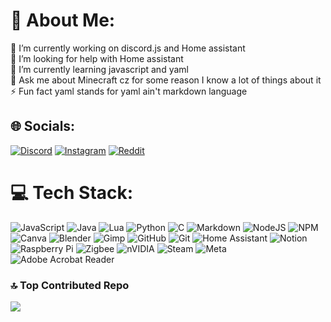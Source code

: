 # 💫 About Me:
🔭 I’m currently working on discord.js and Home assistant<br>🤝 I’m looking for help with Home assistant<br>🌱 I’m currently learning javascript and yaml<br>💬 Ask me about Minecraft cz for some reason I know a lot of things about it<br>⚡ Fun fact yaml stands for yaml ain't markdown language


## 🌐 Socials:
[![Discord](https://img.shields.io/badge/Discord-%237289DA.svg?logo=discord&logoColor=white)](https://discord.gg/@fisupala_) [![Instagram](https://img.shields.io/badge/Instagram-%23E4405F.svg?logo=Instagram&logoColor=white)](https://instagram.com/fisupala) [![Reddit](https://img.shields.io/badge/Reddit-%23FF4500.svg?logo=Reddit&logoColor=white)](https://reddit.com/user/fisupala) 

# 💻 Tech Stack:
![JavaScript](https://img.shields.io/badge/javascript-%23323330.svg?style=flat&logo=javascript&logoColor=%23F7DF1E) ![Java](https://img.shields.io/badge/java-%23ED8B00.svg?style=flat&logo=openjdk&logoColor=white) ![Lua](https://img.shields.io/badge/lua-%232C2D72.svg?style=flat&logo=lua&logoColor=white) ![Python](https://img.shields.io/badge/python-3670A0?style=flat&logo=python&logoColor=ffdd54) ![C](https://img.shields.io/badge/c-%2300599C.svg?style=flat&logo=c&logoColor=white) ![Markdown](https://img.shields.io/badge/markdown-%23000000.svg?style=flat&logo=markdown&logoColor=white) ![NodeJS](https://img.shields.io/badge/node.js-6DA55F?style=flat&logo=node.js&logoColor=white) ![NPM](https://img.shields.io/badge/NPM-%23CB3837.svg?style=flat&logo=npm&logoColor=white) ![Canva](https://img.shields.io/badge/Canva-%2300C4CC.svg?style=flat&logo=Canva&logoColor=white) ![Blender](https://img.shields.io/badge/blender-%23F5792A.svg?style=flat&logo=blender&logoColor=white) ![Gimp](https://img.shields.io/badge/Gimp-657D8B?style=flat&logo=gimp&logoColor=FFFFFF) ![GitHub](https://img.shields.io/badge/github-%23121011.svg?style=flat&logo=github&logoColor=white) ![Git](https://img.shields.io/badge/git-%23F05033.svg?style=flat&logo=git&logoColor=white) ![Home Assistant](https://img.shields.io/badge/home%20assistant-%2341BDF5.svg?style=flat&logo=home-assistant&logoColor=white) ![Notion](https://img.shields.io/badge/Notion-%23000000.svg?style=flat&logo=notion&logoColor=white) ![Raspberry Pi](https://img.shields.io/badge/-Raspberry_Pi-C51A4A?style=flat&logo=Raspberry-Pi) ![Zigbee](https://img.shields.io/badge/zigbee-%23EB0443.svg?style=flat&logo=zigbee&logoColor=white) ![nVIDIA](https://img.shields.io/badge/nVIDIA-%2376B900.svg?style=flat&logo=nVIDIA&logoColor=white) ![Steam](https://img.shields.io/badge/steam-%23000000.svg?style=flat&logo=steam&logoColor=white) ![Meta](https://img.shields.io/badge/Meta-%230467DF.svg?style=flat&logo=Meta&logoColor=white) ![Adobe Acrobat Reader](https://img.shields.io/badge/Adobe%20Acrobat%20Reader-EC1C24.svg?style=flat&logo=Adobe%20Acrobat%20Reader&logoColor=white)

### 🔝 Top Contributed Repo
![](https://github-contributor-stats.vercel.app/api?username=Koodi-ankka&limit=5&theme=dark&combine_all_yearly_contributions=true)

<!-- Proudly created with GPRM ( https://gprm.itsvg.in ) -->

<!---
Koodi-Ankka/Koodi-Ankka is a very ✨ special ✨ repository because its `README.md` (this file) appears on your GitHub profile.
You can click the Preview link to take a look at your changes,
--->
